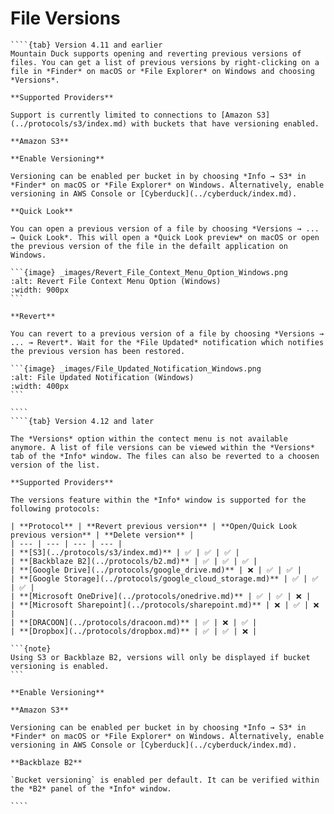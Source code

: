 File Versions
====

`````{tabs}
````{tab} Version 4.11 and earlier
Mountain Duck supports opening and reverting previous versions of files. You can get a list of previous versions by right-clicking on a file in *Finder* on macOS or *File Explorer* on Windows and choosing *Versions*.

**Supported Providers**

Support is currently limited to connections to [Amazon S3](../protocols/s3/index.md) with buckets that have versioning enabled.

**Amazon S3**

**Enable Versioning**

Versioning can be enabled per bucket in by choosing *Info → S3* in *Finder* on macOS or *File Explorer* on Windows. Alternatively, enable versioning in AWS Console or [Cyberduck](../cyberduck/index.md).

**Quick Look**

You can open a previous version of a file by choosing *Versions → ... → Quick Look*. This will open a *Quick Look preview* on macOS or open the previous version of the file in the defailt application on Windows.

```{image} _images/Revert_File_Context_Menu_Option_Windows.png
:alt: Revert File Context Menu Option (Windows)
:width: 900px
```

**Revert**

You can revert to a previous version of a file by choosing *Versions → ... → Revert*. Wait for the *File Updated* notification which notifies the previous version has been restored.

```{image} _images/File_Updated_Notification_Windows.png
:alt: File Updated Notification (Windows)
:width: 400px
```

````
````{tab} Version 4.12 and later

The *Versions* option within the contect menu is not available anymore. A list of file versions can be viewed within the *Versions* tab of the *Info* window. The files can also be reverted to a choosen version of the list.

**Supported Providers**

The versions feature within the *Info* window is supported for the following protocols:

| **Protocol** | **Revert previous version** | **Open/Quick Look previous version** | **Delete version** |
| --- | --- | --- | --- |
| **[S3](../protocols/s3/index.md)** | ✅ | ✅ | ✅ |
| **[Backblaze B2](../protocols/b2.md)** | ✅ | ✅ | ✅ |
| **[Google Drive](../protocols/google_drive.md)** | ❌ | ✅ | ✅ |
| **[Google Storage](../protocols/google_cloud_storage.md)** | ✅ | ✅ | ✅ |
| **[Microsoft OneDrive](../protocols/onedrive.md)** | ✅ | ✅ | ❌ |
| **[Microsoft Sharepoint](../protocols/sharepoint.md)** | ❌ | ✅ | ❌ |
| **[DRACOON](../protocols/dracoon.md)** | ✅ | ❌ | ✅ |
| **[Dropbox](../protocols/dropbox.md)** | ✅ | ✅ | ❌ |

```{note}
Using S3 or Backblaze B2, versions will only be displayed if bucket versioning is enabled.
```

**Enable Versioning**

**Amazon S3**

Versioning can be enabled per bucket in by choosing *Info → S3* in *Finder* on macOS or *File Explorer* on Windows. Alternatively, enable versioning in AWS Console or [Cyberduck](../cyberduck/index.md).

**Backblaze B2**

`Bucket versioning` is enabled per default. It can be verified within the *B2* panel of the *Info* window.

````
`````